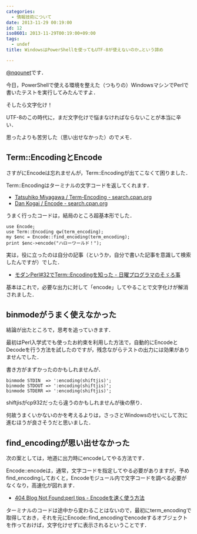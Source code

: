 ```yaml
---
categories:
  - 情報技術について
date: 2013-11-29 00:19:00
id: 12
iso8601: 2013-11-29T00:19:00+09:00
tags:
  - undef
title: WindowsはPowerShellを使ってもUTF-8が使えないのか…という諦め

---
```


<p><a href="https://twitter.com/nqounet">@nqounet</a>です．</p>

<p>今日，PowerShellで使える環境を整えた（つもりの）WindowsマシンでPerlで書いたテストを実行してみたんですよ．</p>

<p>そしたら文字化け！</p>

<p>UTF-8のこの時代に，まだ文字化けで悩まなければならないことが本当に辛い．</p>

<p>思ったよりも苦労した（思い出せなかった）のでメモ．
</p>

<h2>Term::EncodingとEncode</h2>

<p>さすがにEncodeは忘れませんが，Term::Encodingが出てこなくて困りました．</p>

<p>Term::Encodingはターミナルの文字コードを返してくれます．</p>

<ul>
    <li><a href="http://search.cpan.org/dist/Term-Encoding/">Tatsuhiko Miyagawa / Term-Encoding - search.cpan.org</a></li>
    <li><a href="http://search.cpan.org/dist/Encode/">Dan Kogai / Encode - search.cpan.org</a></li>
</ul>

<p>うまく行ったコードは，結局のところ超基本形でした．</p>

<pre><code>use Encode;
use Term::Encoding qw(term_encoding);
my $enc = Encode::find_encoding(term_encoding);
print $enc-&gt;encode("ハローワールド！");
</code></pre>

<p>実は，役に立ったのは自分の記事（というか，自分で書いた記事を意識して検索したんですが）でした．</p>

<ul>
    <li><a href="http://www.nishimiyahara.net/2010/06/02/013759">モダンPerl#32でTerm::Encodingを知った - 日曜プログラマのそゞろ事</a></li>
</ul>

<p>基本はこれで，必要な出力に対して「encode」してやることで文字化けが解消されました．</p>

<h2>binmodeがうまく使えなかった</h2>

<p>結論が出たところで，思考を追っていきます．</p>

<p>最初はPerl入学式でも使ったお約束を利用した方法で，自動的にEncodeとDecodeを行う方法を試したのですが，残念ながらテストの出力には効果がありませんでした．</p>

<p>書き方がまずかったのかもしれませんが．</p>

<pre><code>binmode STDIN  =&gt; ':encoding(shiftjis)';
binmode STDOUT =&gt; ':encoding(shiftjis)';
binmode STDERR =&gt; ':encoding(shiftjis)';
</code></pre>

<p>shiftjisがcp932だったら違うのかもしれませんが後の祭り．</p>

<p>何故うまくいかないのかを考えるよりは，さっさとWindowsのせいにして次に進むほうが良さそうだと思いました．</p>

<h2>find_encodingが思い出せなかった</h2>

<p>次の案としては，地道に出力時にencodeしてやる方法です．</p>

<p>Encode::encodeは，通常，文字コードを指定してやる必要がありますが，予めfind_encodingしておくと，Encodeモジュール内で文字コードを調べる必要がなくなり，高速化が図れます．</p>

<ul>
    <li><a href="http://blog.livedoor.jp/dankogai/archives/50815457.html">404 Blog Not Found:perl tips - Encodeを速く使う方法</a></li>
</ul>

<p>ターミナルのコードは途中から変わることはないので，最初にterm_encodingで取得しておき，それを元にEncode::find_encodingでencodeするオブジェクトを作っておけば，文字化けせずに表示されるということです．</p>
    	